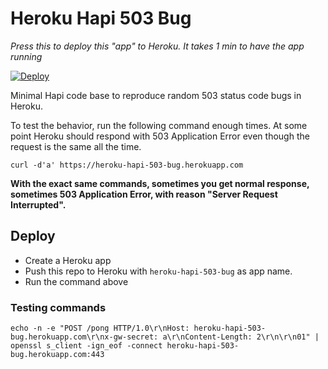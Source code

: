 
# Heroku Hapi 503 Bug

*Press this to deploy this "app" to Heroku. It takes 1 min to have the app running*

[![Deploy](https://www.herokucdn.com/deploy/button.svg)](https://heroku.com/deploy)

Minimal Hapi code base to reproduce random 503 status code bugs in Heroku.

To test the behavior, run the following command enough times. At some
point Heroku should respond with 503 Application Error even though
the request is the same all the time.

```
curl -d'a' https://heroku-hapi-503-bug.herokuapp.com
```

**With the exact same commands, sometimes you get normal response, sometimes
503 Application Error, with reason "Server Request Interrupted".**

## Deploy

* Create a Heroku app
* Push this repo to Heroku with `heroku-hapi-503-bug` as app name.
* Run the command above

### Testing commands

```
echo -n -e "POST /pong HTTP/1.0\r\nHost: heroku-hapi-503-bug.herokuapp.com\r\nx-gw-secret: a\r\nContent-Length: 2\r\n\r\n01" | openssl s_client -ign_eof -connect heroku-hapi-503-bug.herokuapp.com:443
```